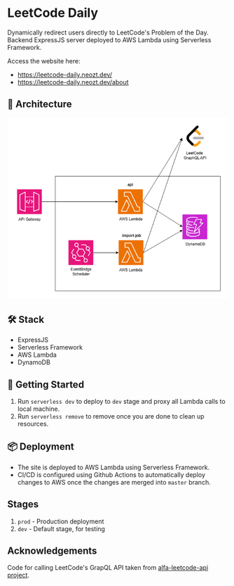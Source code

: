# LeetCode Daily

Dynamically redirect users directly to LeetCode's Problem of the Day. Backend ExpressJS server deployed to AWS Lambda
using Serverless Framework.

Access the website here:

- https://leetcode-daily.neozt.dev/
- https://leetcode-daily.neozt.dev/about

## 🏢 Architecture

![leetcode-daily architecture diagram](docs/architecture.drawio.png)

## 🛠️ Stack

- ExpressJS
- Serverless Framework
- AWS Lambda
- DynamoDB

## 🚀 Getting Started

1. Run `serverless dev` to deploy to `dev` stage and proxy all Lambda calls to local machine.
2. Run `serverless remove` to remove once you are done to clean up resources.

## 📦 Deployment

- The site is deployed to AWS Lambda using Serverless Framework.
- CI/CD is configured using Github Actions to automatically deploy changes to AWS once the changes are merged into
  `master` branch.

## Stages

1. `prod` - Production deployment
2. `dev` - Default stage, for testing

## Acknowledgements

Code for calling LeetCode's GrapQL API taken
from [alfa-leetcode-api project](https://github.com/alfaarghya/alfa-leetcode-api).
